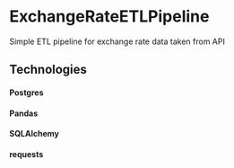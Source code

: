 # ExchangeRateETLPipeline
Simple ETL pipeline for exchange rate data taken from API

## Technologies
#### Postgres
#### Pandas
#### SQLAlchemy
#### requests

